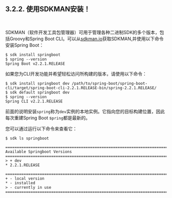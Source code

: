 <h2>3.2.2. 使用SDKMAN安装！</h2><br>

SDKMAN（软件开发工具包管理器）可用于管理各种二进制SDK的多个版本，包括Groovy和Spring Boot CLI。可以从[sdkman.io](https://sdkman.io/)获取SDKMAN,并使用以下命令安装Spring Boot：

```
$ sdk install springboot 
$ spring --version 
Spring Boot v2.2.1.RELEASE
```

如果您为CLI开发功能并希望轻松访问所构建的版本，请使用以下命令：

```
$ sdk install springboot dev /path/to/spring-boot/spring-boot-cli/target/spring-boot-cli-2.2.1.RELEASE-bin/spring-2.2.1.RELEASE/
$ sdk default springboot dev
$ spring --version
Spring CLI v2.2.1.RELEASE
```

前面的说明安装```spring```称为```dev```实例的本地实例。它指向您的目标构建位置，因此每次重建Spring Boot s```pring```都是最新的。

您可以通过运行以下命令来查看它：

```
$ sdk ls springboot

================================================================================
Available Springboot Versions
================================================================================
> + dev
* 2.2.1.RELEASE

================================================================================
+ - local version
* - installed
> - currently in use
================================================================================
```